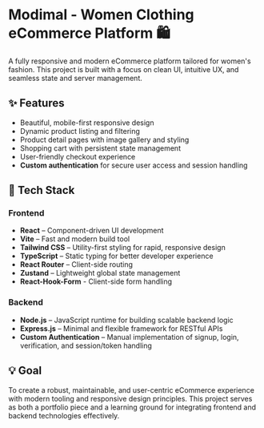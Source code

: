 # Modimal - Women Clothing eCommerce Platform 🛍️

A fully responsive and modern eCommerce platform tailored for women's fashion. This project is built with a focus on clean UI, intuitive UX, and seamless state and server management.

## ✨ Features

- Beautiful, mobile-first responsive design
- Dynamic product listing and filtering
- Product detail pages with image gallery and styling
- Shopping cart with persistent state management
- User-friendly checkout experience
- **Custom authentication** for secure user access and session handling

## 🔧 Tech Stack

### Frontend

- **React** – Component-driven UI development
- **Vite** – Fast and modern build tool
- **Tailwind CSS** – Utility-first styling for rapid, responsive design
- **TypeScript** – Static typing for better developer experience
- **React Router** – Client-side routing
- **Zustand** – Lightweight global state management
- **React-Hook-Form** - Client-side form handling

### Backend

- **Node.js** – JavaScript runtime for building scalable backend logic
- **Express.js** – Minimal and flexible framework for RESTful APIs
- **Custom Authentication** – Manual implementation of signup, login, verification, and session/token handling

## 💡 Goal

To create a robust, maintainable, and user-centric eCommerce experience with modern tooling and responsive design principles. This project serves as both a portfolio piece and a learning ground for integrating frontend and backend technologies effectively.
